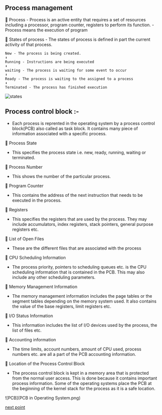 ## Process management

🛑 Process - Process is an active entity that requires a set of resources including a processor, program counter, registers to perform its function.
            - Process means the execution of program
            
🛑 States of process - The states of process is defined in part the current activity of that process.

    New - The process is being created.
    ⬇ 
    Running - Instructions are being executed
    ⬇
    waiting - The process is waiting for some event to occur
    ⬇
    Ready - The process is waiting to the assigned to a process
    ⬇ 
    Terminated - The process has finished execution
    
![states](process-state.webp)  
## Process control block :- 
  - Each process is reprented in the operating system by a process control block(PCB) also called as task block. It contains many piece of information associated with a specific process.

🔰 Process State
- This specifies the process state i.e. new, ready, running, waiting or terminated.

🔰 Process Number
- This shows the number of the particular process.

🔰 Program Counter
- This contains the address of the next instruction that needs to be executed in the process.

🔰 Registers
- This specifies the registers that are used by the process. They may include accumulators, index registers, stack pointers, general purpose registers etc.

🔰 List of Open Files
- These are the different files that are associated with the process

🔰 CPU Scheduling Information
- The process priority, pointers to scheduling queues etc. is the CPU scheduling information that is contained in the PCB. This may also include any other scheduling parameters.

🔰 Memory Management Information
- The memory management information includes the page tables or the segment tables depending on the memory system used. It also contains the value of the base registers, limit registers etc.

🔰 I/O Status Information
- This information includes the list of I/O devices used by the process, the list of files etc.

🔰 Accounting information
- The time limits, account numbers, amount of CPU used, process numbers etc. are all a part of the PCB accounting information.

🔰 Location of the Process Control Block
- The process control block is kept in a memory area that is protected from the normal user access. This is done because it contains important process information. Some of the operating systems place the PCB at the beginning of the kernel stack for the process as it is a safe location.

![PCB](PCB in Operating System.png)
    
[next point](https://github.com/prashantjagtap2909/OS/blob/main/Topics/Operating%20System/05%20-%20Threads.md)
